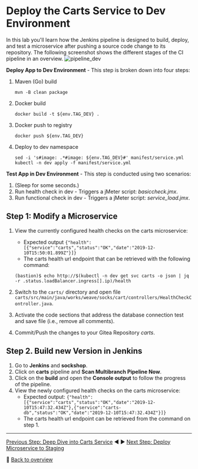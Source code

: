 # Deploy the Carts Service to Dev Environment

In this lab you'll learn how the Jenkins pipeline is designed to build, deploy, and test a microservice after pushing a source code change to its repository. The following screenshot shows the different stages of the CI pipeline in an overview.
![pipeline_dev](../assets/pipeline_dev.png)

**Deploy App to Dev Environment** - This step is broken down into four steps:   

1. Maven (Go) build
    ```
    mvn -B clean package
    ```

1. Docker build
    ```
    docker build -t ${env.TAG_DEV} .
    ```

1. Docker push to registry
    ```
    docker push ${env.TAG_DEV}
    ```

1. Deploy to dev namespace
    ```
    sed -i 's#image: .*#image: ${env.TAG_DEV}#' manifest/service.yml
    kubectl -n dev apply -f manifest/service.yml
    ```

**Test App in Dev Environment** - This step is conducted using two scenarios:   
1. (Sleep for some seconds.)
1. Run health check in dev - Triggers a jMeter script: *basiccheck.jmx*.
1. Run functional check in dev - Triggers a jMeter script: *service_load.jmx*.


## Step 1: Modify a Microservice

1. View the currently configured health checks on the carts microservice:
    - Expected output `{"health":[{"service":"carts","status":"OK","date":"2019-12-10T15:50:01.899Z"}]}`
    - The carts health url endpoint that can be retrieved with the following command:
    ```
    (bastion)$ echo http://$(kubectl -n dev get svc carts -o json | jq -r .status.loadBalancer.ingress[].ip)/health
    ```

1. Switch to the `carts/` directory and open file `carts/src/main/java/works/weave/socks/cart/controllers/HealthCheckController.java`. 
1. Activate the code sections that address the database connection test and save file (i.e., remove all comments).
1. Commit/Push the changes to your Gitea Repository *carts*.

## Step 2. Build new Version in Jenkins

1. Go to **Jenkins** and **sockshop**.
1. Click on **carts** pipeline and **Scan Multibranch Pipeline Now**.
1. Click on the **build** and open the **Console output** to follow the progress of the pipeline.
1. View the newly configured health checks on the carts microservice:
    - Expected output: `{"health":[{"service":"carts","status":"OK","date":"2019-12-10T15:47:32.434Z"},{"service":"carts-db","status":"OK","date":"2019-12-10T15:47:32.434Z"}]}`
    - The carts health url endpoint can be retrieved from the command on step 1.

---

[Previous Step: Deep Dive into Carts Service](../01_Deep_Dive_into_Carts_Service) :arrow_backward: :arrow_forward: [Next Step: Deploy Microservice to Staging](../03_Deploy_Microservice_to_Staging)

:arrow_up_small: [Back to overview](../)
